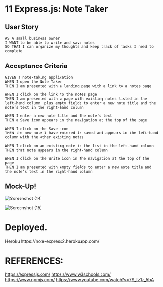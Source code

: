 # 11 Express.js: Note Taker


## User Story

```
AS A small business owner
I WANT to be able to write and save notes
SO THAT I can organize my thoughts and keep track of tasks I need to complete
```


## Acceptance Criteria

```
GIVEN a note-taking application
WHEN I open the Note Taker
THEN I am presented with a landing page with a link to a notes page

WHEN I click on the link to the notes page
THEN I am presented with a page with existing notes listed in the left-hand column, plus empty fields to enter a new note title and the note’s text in the right-hand column

WHEN I enter a new note title and the note’s text
THEN a Save icon appears in the navigation at the top of the page

WHEN I click on the Save icon
THEN the new note I have entered is saved and appears in the left-hand column with the other existing notes

WHEN I click on an existing note in the list in the left-hand column
THEN that note appears in the right-hand column

WHEN I click on the Write icon in the navigation at the top of the page
THEN I am presented with empty fields to enter a new note title and the note’s text in the right-hand column
```


## Mock-Up!
![Screenshot (14)](https://user-images.githubusercontent.com/94930434/157936955-6a80ba7a-4625-407f-a17d-7a62c09ced30.png)

![Screenshot (15)](https://user-images.githubusercontent.com/94930434/157936992-d91c8f04-4a36-4bf5-a687-afbc8b91ee16.png)

# Deployed.

Heroku https://note-express2.herokuapp.com/

# REFERENCES:

https://expressjs.com/
https://www.w3schools.com/
https://www.npmjs.com/
https://www.youtube.com/watch?v=7S_tz1z_5bA
